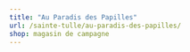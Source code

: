 ```yaml
---
title: "Au Paradis des Papilles"
url: /sainte-tulle/au-paradis-des-papilles/
shop: magasin de campagne
---
```

